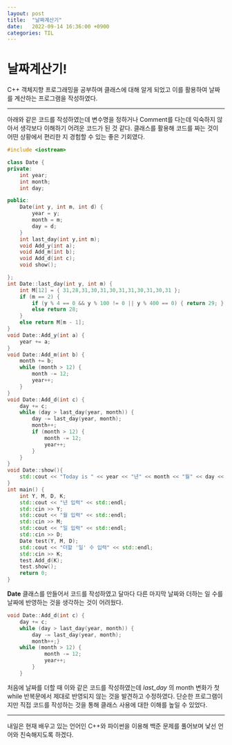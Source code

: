 ```yaml
---
layout: post
title:  "날짜계산기"
date:   2022-09-14 16:36:00 +0900
categories: TIL
---
```


# 날짜계산기!
C++ 객체지향 프로그래밍을 공부하며 클래스에 대해 알게 되었고 이를 활용하여 날짜를 계산하는 프로그램을 작성하였다.  

***
아래와 같은 코드를 작성하였는데 변수명을 정하거나 Comment를 다는데 익숙하지 않아서 생각보다 이해하기 어려운 코드가 된 것 같다. 클래스를 활용해 코드를 짜는 것이 어떤 상황에서 편리한 지 경험할 수 있는 좋은 기회였다.


```cpp
#include <iostream>

class Date {
private:
	int year;
	int month;
	int day;

public:
	Date(int y, int m, int d) {
		year = y;
		month = m;
		day = d;
	}
	int last_day(int y,int m);
	void Add_y(int a);
	void Add_m(int b);
	void Add_d(int c);
	void show();

};
int Date::last_day(int y, int m) {
	int M[12] = { 31,28,31,30,31,30,31,31,30,31,30,31 };
	if (m == 2) {
		if (y % 4 == 0 && y % 100 != 0 || y % 400 == 0) { return 29; }
		else return 28;
	}
	else return M[m - 1];
}
void Date::Add_y(int a) {
	year += a;
}
void Date::Add_m(int b) {
	month += b;
	while (month > 12) {
		month -= 12;
		year++;
	}
}
void Date::Add_d(int c) {
	day += c;
	while (day > last_day(year, month)) {
		day -= last_day(year, month);
		month++;
		if (month > 12) {
			month -= 12;
			year++;
		}
	}
}
void Date::show(){
	std::cout << "Today is " << year << "년" << month << "월" << day << "일" << std::endl;
}
int main() {
	int Y, M, D, K;
	std::cout << "년 입력" << std::endl;
	std::cin >> Y;
	std::cout << "월 입력" << std::endl;
	std::cin >> M;
	std::cout << "일 입력" << std::endl;
	std::cin >> D;
	Date test(Y, M, D);
	std::cout << "더할 '일' 수 입력" << std::endl;
	std::cin >> K;
	test.Add_d(K);
	test.show();
	return 0;
}
```

__Date__ 클래스를 만들어서 코드를 작성하였고 달마다 다른 마지막 날짜와 더하는 일 수를 날짜에 반영하는 것을 생각하는 것이 어려웠다.
```cpp
void Date::Add_d(int c) {
	day += c;
	while (day > last_day(year, month)) {
		day -= last_day(year, month);
		month++;}
	while (month > 12) {
			month -= 12;
			year++;
		}
	}

```
처음에 날짜를 더할 때 이와 같은 코드를 작성하였는데 _last_day_ 의 month 변화가 첫 while 반복문에서 제대로 반영되지 않는 것을 발견하고 수정하였다.
단순한 프로그램이지만 직접 코드를 작성하는 것을 통해 클래스 사용에 대한 이해를 높일 수 있었다.  
  
***

내일은 현재 배우고 있는 언어인 C++와 파이썬을 이용해 백준 문제를 풀어보며 낯선 언어와 친숙해지도록 하겠다. 
